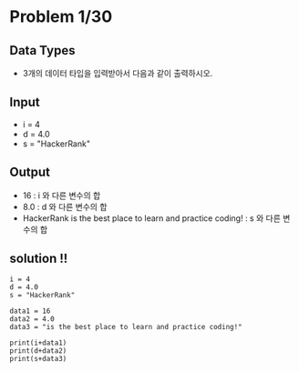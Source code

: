 # Problem 1/30

## Data Types
  - 3개의 데이터 타입을 입력받아서 다음과 같이 출력하시오.

## Input
  - i = 4
  - d = 4.0
  - s = "HackerRank"
## Output
  - 16 : i 와 다른 변수의 합
  - 8.0 : d 와 다른 변수의 합
  - HackerRank is the best place to learn and practice coding! : s 와 다른 변수의 합

## solution !!
```
i = 4
d = 4.0
s = "HackerRank"
```
```
data1 = 16
data2 = 4.0
data3 = "is the best place to learn and practice coding!"
```
```
print(i+data1)
print(d+data2)
print(s+data3)
```
